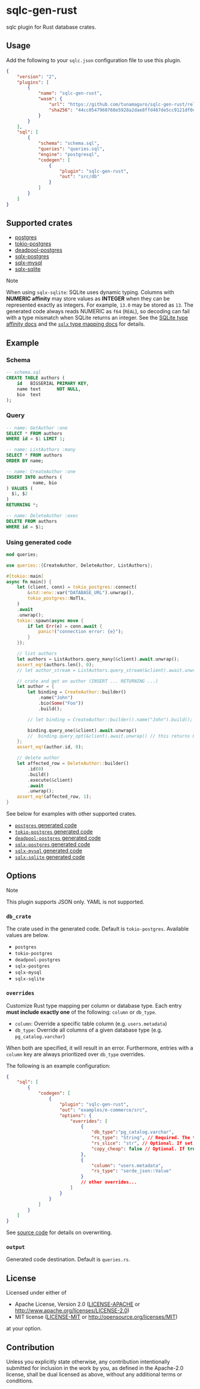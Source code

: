 # sqlc-gen-rust

sqlc plugin for Rust database crates.

## Usage

Add the following to your `sqlc.json` configuration file to use this plugin.

```json
{
    "version": "2",
    "plugins": [
        {
            "name": "sqlc-gen-rust",
            "wasm": {
                "url": "https://github.com/tunamaguro/sqlc-gen-rust/releases/download/v0.1.8/sqlc-gen-rust.wasm",
                "sha256": "44cc0547960768e5928a2dae8ffd467de5cc9121df0c70d307e66ddc0b3a5fa8"
            }
        }
    ],
    "sql": [
        {
            "schema": "schema.sql",
            "queries": "queries.sql",
            "engine": "postgresql",
            "codegen": [
                {
                    "plugin": "sqlc-gen-rust",
                    "out": "src/db"
                }
            ]
        }
    ]
}
```

## Supported crates

- [postgres](https://crates.io/crates/postgres)
- [tokio-postgres](https://crates.io/crates/tokio-postgres)
- [deadpool-postgres](https://crates.io/crates/deadpool-postgres)
- [sqlx-postgres](https://docs.rs/sqlx/latest/sqlx/postgres/index.html)
- [sqlx-mysql](https://docs.rs/sqlx/latest/sqlx/mysql/index.html)
- [sqlx-sqlite](https://docs.rs/sqlx/latest/sqlx/sqlite/index.html)

> [!NOTE]
> When using `sqlx-sqlite`: SQLite uses dynamic typing. Columns with **NUMERIC affinity** may store values as **INTEGER** when they can be represented exactly as integers. 
> For example, `13.0` may be stored as `13`. The generated code always reads NUMERIC as `f64` (`REAL`), so decoding can fail with a type mismatch when SQLite returns an integer. See the [SQLite type affinity docs](https://www.sqlite.org/datatype3.html) and the [`sqlx` type mapping docs](https://docs.rs/sqlx/latest/sqlx/sqlite/types/index.html) for details.


## Example

### Schema

```sql
-- schema.sql
CREATE TABLE authors (
    id   BIGSERIAL PRIMARY KEY,
    name text      NOT NULL,
    bio  text
);
```

### Query

```sql
-- name: GetAuthor :one
SELECT * FROM authors
WHERE id = $1 LIMIT 1;

-- name: ListAuthors :many
SELECT * FROM authors
ORDER BY name;

-- name: CreateAuthor :one
INSERT INTO authors (
          name, bio
) VALUES (
  $1, $2
)
RETURNING *;

-- name: DeleteAuthor :exec
DELETE FROM authors
WHERE id = $1;
```

### Using generated code

```rust
mod queries;

use queries::{CreateAuthor, DeleteAuthor, ListAuthors};

#[tokio::main]
async fn main() {
    let (client, conn) = tokio_postgres::connect(
        &std::env::var("DATABASE_URL").unwrap(),
        tokio_postgres::NoTls,
    )
    .await
    .unwrap();
    tokio::spawn(async move {
        if let Err(e) = conn.await {
            panic!("connection error: {e}");
        }
    });

    // list authors
    let authors = ListAuthors.query_many(&client).await.unwrap();
    assert_eq!(authors.len(), 0);
    // let author_stream = ListAuthors.query_stream(&client).await.unwrap(); // stream of rows

    // crate and get an author (INSERT ... RETURNING ...)
    let author = {
        let binding = CreateAuthor::builder()
            .name("John")
            .bio(Some("Foo"))
            .build();

        // let binding = CreateAuthor::builder().name("John").build(); // missing field won't compile

        binding.query_one(&client).await.unwrap()
        //  binding.query_opt(&client).await.unwrap() // this returns Option<T>
    };
    assert_eq!(author.id, 0);

    // delete author
    let affected_row = DeleteAuthor::builder()
        .id(0)
        .build()
        .execute(&client)
        .await
        .unwrap();
    assert_eq!(affected_row, 1);
}
```

See below for examples with other supported crates.

- [`postgres` generated code](./examples/authors/postgres/src/lib.rs)
- [`tokio-postgres` generated code](./examples/authors/tokio-postgres/src/lib.rs)
- [`deadpool-postgres` generated code](./examples/authors/deadpool-postgres/src/lib.rs)
- [`sqlx-postgres` generated code](./examples/authors/sqlx-postgres/src/lib.rs)
- [`sqlx-mysql` generated code](./examples/authors/sqlx-mysql/src/lib.rs)
- [`sqlx-sqlite` generated code](./examples/authors/sqlx-sqlite/src/lib.rs)

## Options

> [!NOTE]
> This plugin supports JSON only. YAML is not supported.

### `db_crate`

The crate used in the generated code. Default is `tokio-postgres`. Available values are below.

- `postgres` 
- `tokio-postgres`
- `deadpool-postgres`
- `sqlx-postgres`
- `sqlx-mysql`
- `sqlx-sqlite`

### `overrides`

Customize Rust type mapping per column or database type. Each entry **must include exactly one** of the following: `column` or `db_type`.

- `column`: Override a specific table column (e.g. `users.metadata`)
- `db_type`: Override all columns of a given database type (e.g. `pg_catalog.varchar`)

When both are specified, it will result in an error. Furthermore, entries with a `column` key are always prioritized over `db_type` overrides.

The following is an example configuration:

```json
{
    "sql": [
        {
            "codegen": [
                {
                    "plugin": "sqlc-gen-rust",
                    "out": "examples/e-commerce/src",
                    "options": {
                        "overrides": [
                            {
                                "db_type":"pg_catalog.varchar", 
                                "rs_type": "String", // Required. The target Rust type.
                                "rs_slice": "str", // Optional. If set, the argument of the generated code uses `&str` instead of `&String`.
                                "copy_cheap": false // Optional. If true, the argument of the generated code uses `i32` instead of `&i32`.
                            },
                            {
                                "column": "users.metadata",
                                "rs_type": "serde_json::Value"
                            }
                            // other overrides...
                        ]
                    }
                }
            ]
        }
    ]
}
```

See [source code](https://github.com/sqlc-dev/sqlc/blob/v1.29.0/internal/codegen/golang/postgresql_type.go#L37-L605) for details on overwriting.

### `output`

Generated code destination. Default is `queries.rs`. 

## License

Licensed under either of

- Apache License, Version 2.0 ([LICENSE-APACHE](./LICENSE-APACHE) or <http://www.apache.org/licenses/LICENSE-2.0>)
- MIT license ([LICENSE-MIT](./LICENSE-MIT) or <http://opensource.org/licenses/MIT>)

at your option.

## Contribution

Unless you explicitly state otherwise, any contribution intentionally submitted for inclusion in the work by you, as defined in the Apache-2.0 license, shall be dual licensed as above, without any additional terms or conditions.